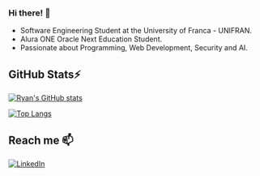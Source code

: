 ### Hi there! 👋

<!--
**ryancamargo/ryancamargo** is a ✨ _special_ ✨ repository because its `README.md` (this file) appears on your GitHub profile.

Here are some ideas to get you started:

- 🔭 I’m currently working on ...
- 🌱 I’m currently learning ...
- 👯 I’m looking to collaborate ... 
- 🤔 I’m looking for help with ...
- 💬 Ask me about ...
- 📫 How to reach me: ...
- 😄 Pronouns: ...
- ⚡ Fun fact: ...
-->

- Software Engineering Student at the University of Franca - UNIFRAN.
- Alura ONE Oracle Next Education Student.
- Passionate about Programming, Web Development, Security and AI.

## GitHub Stats⚡
[![Ryan's GitHub stats](https://github-readme-stats.vercel.app/api?username=ryancamargo&theme=dark&show_icons=true)](https://github.com/ryancamargo)

[![Top Langs](https://github-readme-stats.vercel.app/api/top-langs/?username=ryancamargo&theme=dark&show_icons=true&layout=compact)](https://github.com/ryancamargo)

## Reach me 📫
[![LinkedIn](https://img.shields.io/badge/LinkedIn-0077B5?style=for-the-badge&logo=linkedin&logoColor=white)](https://www.linkedin.com/in/ryancamargo/)

